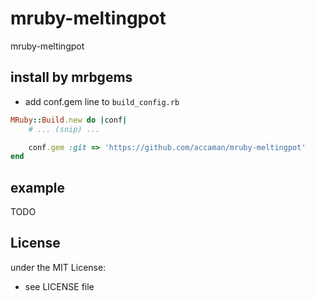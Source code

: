 # mruby-meltingpot

mruby-meltingpot

## install by mrbgems

- add conf.gem line to `build_config.rb`

```ruby
MRuby::Build.new do |conf|
    # ... (snip) ...

    conf.gem :git => 'https://github.com/accaman/mruby-meltingpot'
end
```

## example

TODO

## License

under the MIT License:

- see LICENSE file
